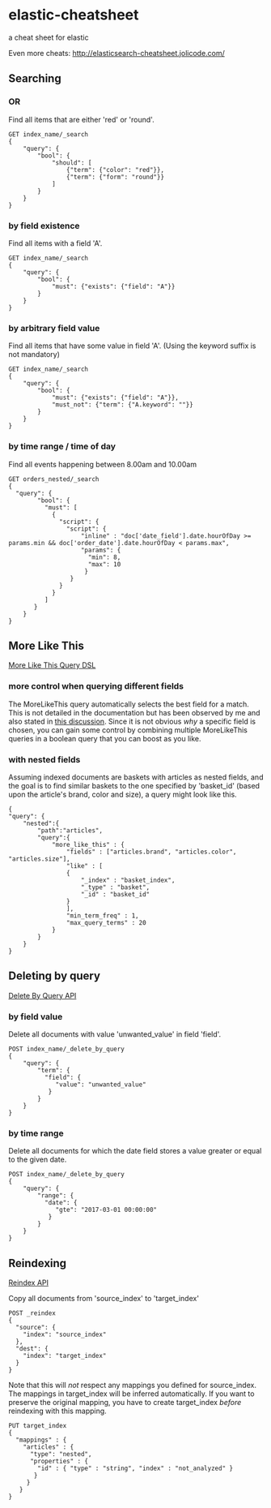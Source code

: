# elastic-cheatsheet
a cheat sheet for elastic

Even more cheats: http://elasticsearch-cheatsheet.jolicode.com/

## Searching
### OR
Find all items that are either 'red' or 'round'. 
```[source,js]
GET index_name/_search
{
    "query": {
        "bool": {
            "should": [
                {"term": {"color": "red"}},
                {"term": {"form": "round"}}
            ]
        }
    }
}
```
### by field existence 
Find all items with a field 'A'.
```[source,js]
GET index_name/_search
{
    "query": {
        "bool": {
            "must": {"exists": {"field": "A"}}
        }
    }
}
```
### by arbitrary field value
Find all items that have some value in field 'A'. (Using the keyword suffix is not mandatory)
```[source,js]
GET index_name/_search
{
    "query": {
        "bool": {
            "must": {"exists": {"field": "A"}},
            "must_not": {"term": {"A.keyword": ""}}
        }
    }
}
```
### by time range / time of day
Find all events happening between 8.00am and 10.00am
```[source,js]
GET orders_nested/_search
{
  "query": {
        "bool": {
          "must": [
            {
              "script": {
                "script": {
                    "inline" : "doc['date_field'].date.hourOfDay >= params.min && doc['order_date'].date.hourOfDay < params.max",
                    "params": {
                      "min": 8,
                      "max": 10
                     }
                 }
              }
            }
          ]
       }
    }
}
```

## More Like This
[More Like This Query DSL](https://www.elastic.co/guide/en/elasticsearch/reference/current/query-dsl-mlt-query.html)
### more control when querying different fields
The MoreLikeThis query automatically selects the best field for a match. This is not detailed in the documentation but has been observed by me and also stated in [this discussion](https://github.com/elastic/elasticsearch/issues/13654). Since it is not obvious _why_ a specific field is chosen, you can gain some control by combining multiple MoreLikeThis queries in a boolean query that you can boost as you like. 
### with nested fields
Assuming indexed documents are baskets with articles as nested fields, and the goal is to find similar baskets to the one specified by 'basket_id' (based upon the article's brand, color and size), a query might look like this.
```[source,js]
{
"query": {
    "nested":{
        "path":"articles",
        "query":{
            "more_like_this" : {
                "fields" : ["articles.brand", "articles.color", "articles.size"],
                "like" : [
                {
                    "_index" : "basket_index",
                    "_type" : "basket",
                    "_id" : "basket_id"
                }
                ],
                "min_term_freq" : 1,
                "max_query_terms" : 20
            }
        }
    }
}
```
## Deleting by query
[Delete By Query API](https://www.elastic.co/guide/en/elasticsearch/reference/current/docs-delete-by-query.html)
### by field value
Delete all documents with value 'unwanted_value' in field 'field'.
```[source,js]
POST index_name/_delete_by_query
{
    "query": {
        "term": {
          "field": {
             "value": "unwanted_value"
           }
        }
    }
}
```
### by time range
Delete all documents for which the date field stores a value greater or equal to the given date.
```[source,js]
POST index_name/_delete_by_query
{
    "query": {
        "range": {
          "date": {
             "gte": "2017-03-01 00:00:00"
           }
        }
    }
}
```
## Reindexing
[Reindex API](https://www.elastic.co/guide/en/elasticsearch/reference/current/docs-reindex.html)

Copy all documents from 'source_index' to 'target_index'
```[source,js]
POST _reindex
{
  "source": {
    "index": "source_index"
  },
  "dest": {
    "index": "target_index"
  }
}
```
Note that this will *not* respect any mappings you defined for source_index. The mappings in target_index will be inferred automatically. If you want to preserve the original mapping, you have to create target_index *before* reindexing with this mapping. 
```[source,js]
PUT target_index 
{
  "mappings" : {
    "articles" : {
      "type": "nested",
      "properties" : {
        "id" : { "type" : "string", "index" : "not_analyzed" }
       }
     }
   }
}   
```
